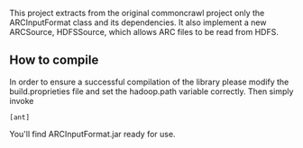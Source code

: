 This project extracts from the original commoncrawl project only the ARCInputFormat class and its dependencies. It also implement a new ARCSource, HDFSSource, which allows ARC files to be read from HDFS.

## How to compile
In order to ensure a successful compilation of the library please modify the build.proprieties file and set the hadoop.path variable correctly.
Then simply invoke 
```
[ant]
```

You'll find ARCInputFormat.jar ready for use.
